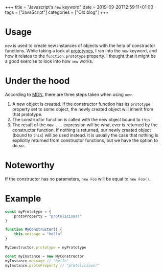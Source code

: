 +++
title = "Javascript's `new` keyword"
date = 2019-09-20T12:59:11+01:00
tags = ["JavaScript"]
categories = ["Old blog"]
+++

# Usage
`new` is used to create new instances of objects with the help of constructor functions. While taking a look
at [prototypes](/blog/prototypes), I ran into the `new` keyword, and how it relates to the `function.prototype`
property. I thought that it might be a good exercise to look into how `new` works.

# Under the hood
According to [MDN](https://developer.mozilla.org/en-US/docs/Web/JavaScript/Reference/Operators/new), there
are three steps taken when using `new`:

1. A new object is created. If the constructor function has its `prototype` property set to some object,
   the newly created object will inherit from that prototype.
2. The constructor function is called with the new object bound to `this`.
3. The result of the `new ...` expression will be what ever is returned by the constructor function. If
   nothing is returned, our newly created object (bound to `this`) will be used instead. It is usually the case
   that nothing is explicitly returned from constructor functions, but we have the option to do so.

# Noteworthy
If the constructor has no parameters, `new Foo` will be equal to `new Foo()`.

# Example

```javascript
const myPrototype = {
    protoProperty = "protolicious!"
}

function MyConstructor() {
    this.message = "hello"
}

MyConstructor.prototype = myPrototype

const myInstance = new MyConstructor
myInstance.message // "hello"
myInstance.protoProperty // "protolicious!"
```
